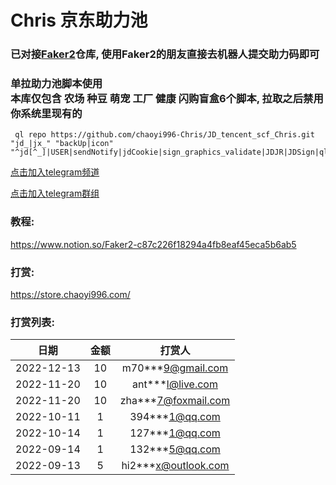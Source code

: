 # Chris 京东助力池

### 已对接[Faker2](https://github.com/shufflewzc/faker2/)仓库, 使用Faker2的朋友直接去机器人提交助力码即可
  
  
  
### 单拉助力池脚本使用<br>本库仅包含 农场 种豆 萌宠 工厂 健康 闪购盲盒6个脚本, 拉取之后禁用你系统里现有的

```
 ql repo https://github.com/chaoyi996-Chris/JD_tencent_scf_Chris.git "jd_|jx_" "backUp|icon" "^jd[^_]|USER|sendNotify|jdCookie|sign_graphics_validate|JDJR|JDSign|ql"
```  
  
    
[点击加入telegram频道](https://t.me/ChriszzZLC) 

[点击加入telegram群组](https://t.me/ChriszZlc)
  
      
### 教程:  
https://www.notion.so/Faker2-c87c226f18294a4fb8eaf45eca5b6ab5

### 打赏:
https://store.chaoyi996.com/
  
### 打赏列表:
|日期|金额|打赏人|
|:-:|:-:|:-:|
|2022-12-13|10|m70***9@gmail.com
|2022-11-20|10|ant***l@live.com|
|2022-11-20|10|zha***7@foxmail.com|
|2022-10-11|1|394***1@qq.com|
|2022-10-14|1|127***1@qq.com|
|2022-09-14|1|132***5@qq.com|
|2022-09-13|5|hi2***x@outlook.com|
